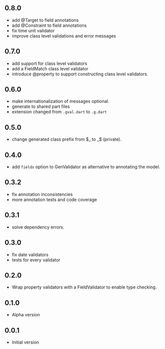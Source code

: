 ## 0.8.0

 - add @Target to field annotations
 - add @Constraint to field annotations
 - fix time unit validator
 - improve class level validations and error messages

## 0.7.0
- add support for class level validators
- add a FieldMatch class level validator
- introduce @property to support constructing class level validators.

## 0.6.0
- make internationalization of messages optional.
- generate to shared part files
- extension changed from `.gval.dart` to `.g.dart`

## 0.5.0

- change generated class prefix from $_ to _$ (private).

## 0.4.0

- add `fields` option to GenValidator as alternative to annotating the model.

## 0.3.2

- fix annotation inconsistencies
- more annotation tests and code coverage

## 0.3.1

- solve dependency errors.

## 0.3.0

- fix date validators
- tests for every validator

## 0.2.0

- Wrap property validators with a FieldValidator to enable type checking.

## 0.1.0

- Alpha version

## 0.0.1

- Initial version
